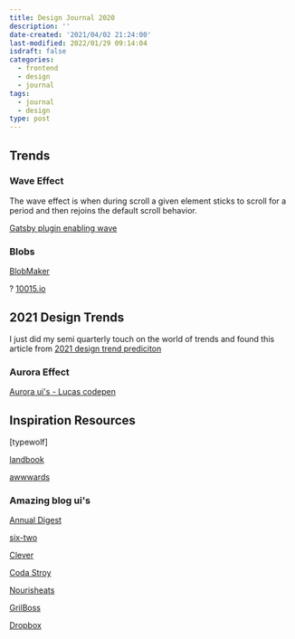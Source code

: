 ```yaml
---
title: Design Journal 2020
description: ''
date-created: '2021/04/02 21:24:00'
last-modified: 2022/01/29 09:14:04
isdraft: false
categories:
  - frontend
  - design
  - journal
tags:
  - journal
  - design
type: post
---
```


## Trends

### Wave Effect

The wave effect is when during scroll a given element sticks to scroll for a period and then rejoins the default scroll behavior.

[Gatsby plugin enabling wave](https://www.gatsbyjs.com/plugins/gatsby-theme-waves/?=scroll)

### Blobs

[BlobMaker](https://www.blobmaker.app/)

? [10015.io](https://10015.io/tools/svg-blob-generator)

## 2021 Design Trends

I just did my semi quarterly touch on the world of trends and found this article from [2021 design trend prediciton](https://uxmisfit.com/2020/12/16/ui-design-trends-for-2021-predictions/)

### Aurora Effect

[ Aurora ui's - Lucas codepen](https://codepen.io/LucasZapico/pen/vYxEjwJ)

## Inspiration Resources

[typewolf]

[landbook](https://land-book.com/)

[awwwards]()

### Amazing blog ui's

[Annual Digest](https://2019.curatemag.co/)

[six-two](https://www.contiki.com/six-two/)

[Clever](https://www.architecturaldigest.com/clever)

[Coda Stroy](https://codastory.com/)

[Nourisheats](https://nourisheats.co/eats-treats/)

[GrilBoss](https://www.girlboss.com/)

[Dropbox](https://blog.dropbox.com/)
